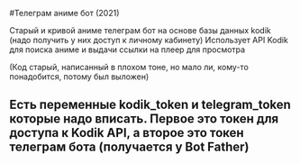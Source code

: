 #Телеграм аниме бот (2021)

Старый и кривой аниме телеграм бот на основе базы данных kodik (надо получить у них доступ к личному кабинету)
Использует API Kodik для поиска аниме и выдачи ссылки на плеер для просмотра

(Код старый, написанный в плохом тоне, но мало ли, кому-то понадобится, потому был выложен)

## Есть переменные kodik_token и telegram_token которые надо вписать. Первое это токен для доступа к Kodik API, а второе это токен телеграм бота (получается у Bot Father)
